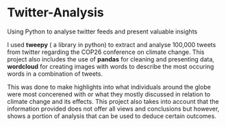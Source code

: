 # Twitter-Analysis
Using Python to analyse twitter feeds and present valuable insights


I used **tweepy** ( a library in python) to extract and analyse 100,000 tweets from twitter regarding the COP26 conference on climate change. This project also includes the use of **pandas** for cleaning and presenting data, **wordcloud** for creating images with words to describe the most occuring words in a combination of tweets. 

This was done to make highlights into what individuals around the globe were most concerened with or what they mostly discussed in relation to climate change and its effects. This project also takes into account that the information provided does not offer all views and conclusions but however, shows a portion of analysis that can be used to deduce certain outcomes.
